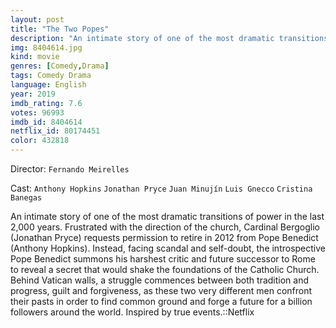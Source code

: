 ```yaml
---
layout: post
title: "The Two Popes"
description: "An intimate story of one of the most dramatic transitions of power in the last 2,000 years. Frustrated with the direction of the church, Cardinal Bergoglio (Jonathan Pryce) requests permission to retire in 2012 from Pope Benedict (Anthony Hopkins). Instead, facing scandal and self-doubt, the introspective Pope Benedict summons his harshest critic and future successor to Rome to reveal a secret that would shake the foundations of the Catholic Church. Behind Vatican walls, a strug.."
img: 8404614.jpg
kind: movie
genres: [Comedy,Drama]
tags: Comedy Drama 
language: English
year: 2019
imdb_rating: 7.6
votes: 96993
imdb_id: 8404614
netflix_id: 80174451
color: 432818
---
```

Director: `Fernando Meirelles`  

Cast: `Anthony Hopkins` `Jonathan Pryce` `Juan Minujín` `Luis Gnecco` `Cristina Banegas` 

An intimate story of one of the most dramatic transitions of power in the last 2,000 years. Frustrated with the direction of the church, Cardinal Bergoglio (Jonathan Pryce) requests permission to retire in 2012 from Pope Benedict (Anthony Hopkins). Instead, facing scandal and self-doubt, the introspective Pope Benedict summons his harshest critic and future successor to Rome to reveal a secret that would shake the foundations of the Catholic Church. Behind Vatican walls, a struggle commences between both tradition and progress, guilt and forgiveness, as these two very different men confront their pasts in order to find common ground and forge a future for a billion followers around the world. Inspired by true events.::Netflix